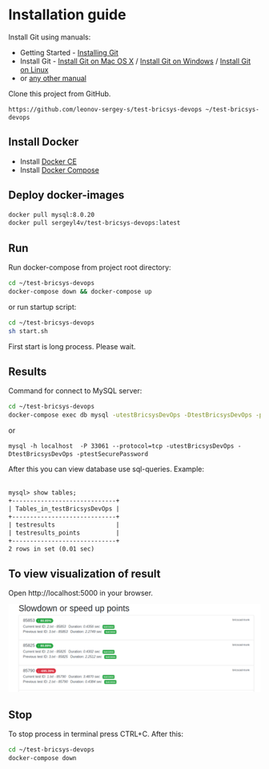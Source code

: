 # Installation guide

Install Git using manuals:

- Getting Started - [Installing Git](https://git-scm.com/book/en/v2/Getting-Started-Installing-Git)
- Install Git - [Install Git on Mac OS X](https://www.atlassian.com/git/tutorials/install-git#mac-os-x) / [Install Git on Windows](https://www.atlassian.com/git/tutorials/install-git#windows) / [Install Git on Linux](https://www.atlassian.com/git/tutorials/install-git#linux)
- or [any other manual](https://www.google.com/search?q=install+git)

Clone this project from GitHub.

```
https://github.com/leonov-sergey-s/test-bricsys-devops ~/test-bricsys-devops
```

## Install Docker

- Install [Docker CE](https://docs.docker.com/install/)
- Install [Docker Compose](https://docs.docker.com/compose/install/)

## Deploy docker-images

```bash
docker pull mysql:8.0.20
docker pull sergeyl4v/test-bricsys-devops:latest
```
## Run

Run docker-compose from project root directory:

```bash
cd ~/test-bricsys-devops
docker-compose down && docker-compose up
```

or run startup script:

```bash
cd ~/test-bricsys-devops
sh start.sh
```

First start is long process. Please wait.

## Results

Command for connect to MySQL server:

```bash
cd ~/test-bricsys-devops
docker-compose exec db mysql -utestBricsysDevOps -DtestBricsysDevOps -ptestSecurePassword
```
or 
 
```
mysql -h localhost  -P 33061 --protocol=tcp -utestBricsysDevOps -DtestBricsysDevOps -ptestSecurePassword
```

After this you can view database use sql-queries. Example:

```mysql

mysql> show tables;
+-----------------------------+
| Tables_in_testBricsysDevOps |
+-----------------------------+
| testresults                 |
| testresults_points          |
+-----------------------------+
2 rows in set (0.01 sec)

```


## To view visualization of result

Open http://localhost:5000 in your browser.

![localhost:5000](images/results_visualization.png)

## Stop 

To stop process in terminal press CTRL+C. 
After this:   

```bash
cd ~/test-bricsys-devops
docker-compose down
```

